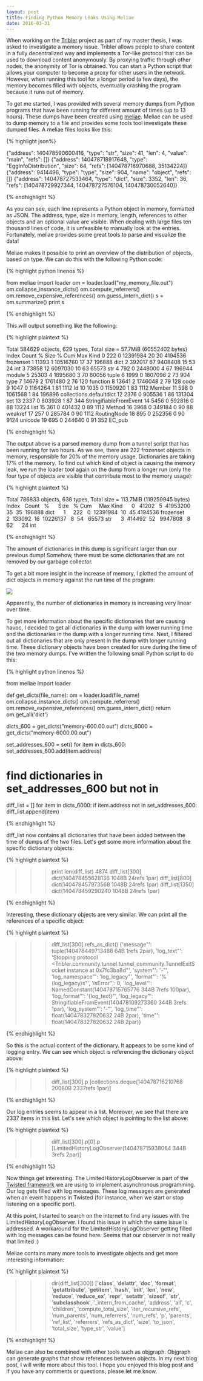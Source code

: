 ```yaml
---
layout: post
title: Finding Python Memory Leaks Using Meliae
date: 2016-03-31
---
```


When working on the [Tribler](https://tribler.org) project as part of my master thesis, I was asked to investigate a memory issue. Tribler allows people to share content in a fully decentralized way and implements a Tor-like protocol that can be used to download content anonymously. By proxying traffic through other nodes, the anonymity of Tor is obtained. You can start a Python script that allows your computer to become a proxy for other users in the network. However, when running this tool for a longer period (a few days), the memory becomes filled with objects, eventually crashing the program because it runs out of memory.

To get me started, I was provided with several memory dumps from Python programs that have been running for different amount of times (up to 13 hours). These dumps have been created using [meliae](https://pypi.python.org/pypi/meliae). Meliae can be used to dump memory to a file and provides some tools tool investigate these dumped files. A meliae files looks like this:

{% highlight json%}

{"address": 140478590600416, "type": "str", "size": 41, "len": 4, "value": "main", "refs": []}
{"address": 140478718917648, "type": "EggInfoDistribution", "size": 64, "refs": [140478718970688, 35134224]}
{"address": 9414496, "type": "type", "size": 904, "name": "object", "refs": []}
{"address": 140478727533464, "type": "dict", "size": 3352, "len": 36, "refs": [140478729927344, 140478727576104, 140478730052640]}

{% endhighlight %}

As you can see, each line represents a Python object in memory, formatted as JSON. The address, type, size in memory, length, references to other objects and an optional value are visible. When dealing with large files ten thousand lines of code, it is unfeasible to manually look at the entries. Fortunately, meliae provides some great tools to parse and visualize the data!

Meliae makes it possible to print an overview of the distribution of objects, based on type. We can do this with the following Python code:

{% highlight python linenos %}

from meliae import loader
om = loader.load("my_memory_file.out")
om.collapse_instance_dicts()
om.compute_referrers()
om.remove_expensive_references()
om.guess_intern_dict()
s = om.summarize()
print s

{% endhighlight %}

This will output something like the following:

{% highlight plaintext %}

Total 584629 objects, 629 types, Total size = 57.7MiB (60552402 bytes)
Index Count % Size % Cum Max Kind
0 222 0 12391984 20 20 4194536 frozenset
1 11393 1 10516760 17 37 196888 dict
2 392017 67 9408408 15 53 24 int
3 73858 12 6097030 10 63 65573 str
4 792 0 2448000 4 67 196944 module
5 25303 4 1895680 3 70 80056 tuple
6 1999 0 1807096 2 73 904 type
7 14679 2 1761480 2 76 120 function
8 13641 2 1746048 2 79 128 code
9 1047 0 1164264 1 81 1112 Id
10 1035 0 1150920 1 83 1112 Member
11 598 0 1061568 1 84 196896 collections.defaultdict
12 2376 0 905536 1 86 131304 set
13 2337 0 803928 1 87 344 StringifiableFromEvent
14 5456 0 592816 0 88 13224 list
15 361 0 401432 0 89 1112 Method
16 3968 0 349184 0 90 88 weakref
17 257 0 285784 0 90 1112 RoutingNode
18 895 0 252356 0 90 9124 unicode
19 695 0 244640 0 91 352 EC_pub

{% endhighlight %}

The output above is a parsed memory dump from a tunnel script that has been running for two hours. As we see, there are 222 frozenset objects in memory, responsible for 20% of the memory usage. Dictionaries are taking 17% of the memory. To find out which kind of object is causing the memory leak, we run the loader tool again on the dump from a longer run (only the four type of objects are visible that contribute most to the memory usage):

{% highlight plaintext %}

Total 786833 objects, 638 types, Total size = 113.7MiB (119259945 bytes)
Index   Count   %      Size   % Cum     Max Kind
     0   41202   5  41953200  35  35  196888 dict
     1     222   0  12391984  10  45 4194536 frozenset
     2  133092  16  10226137   8  54   65573 str
     3  414492  52   9947808   8  62      24 int

{% endhighlight %}

The amount of dictionaries in this dump is significant larger than our previous dump! Somehow, there must be some dictionaries that are not removed by our garbage collector.

To get a bit more insight in the increase of memory, I plotted the amount of dict objects in memory against the run time of the program:

<div class="row mt-3">
    <div class="col-sm mt-3 mt-md-0">
        <img class="img-fluid rounded z-depth-1" src="{{ site.baseurl }}/assets/img/python_meliae_dict_memory.png">
    </div>
</div>

Apparently, the number of dictionaries in memory is increasing very linear over time.

To get more information about the specific dictionaries that are causing havoc, I decided to get all dictionaries in the dump with lower running time and the dictionaries in the dump with a longer running time. Next, I filtered out all dictionaries that are only present in the dump with longer running time. These dictionary objects have been created for sure during the time of the two memory dumps. I've written the following small Python script to do this:

{% highlight python linenos %}

from meliae import loader

def get_dicts(file_name):
om = loader.load(file_name)
om.collapse_instance_dicts()
om.compute_referrers()
om.remove_expensive_references()
om.guess_intern_dict()
return om.get_all('dict')

dicts_600 = get_dicts("memory-600.00.out")
dicts_6000 = get_dicts("memory-6000.00.out")

set_addresses_600 = set()
for item in dicts_600:
set_addresses_600.add(item.address)

# find dictionaries in set_addresses_600 but not in
diff_list = []
for item in dicts_6000:
if item.address not in set_addresses_600:
diff_list.append(item)

{% endhighlight %}

diff_list now contains all dictionaries that have been added between the time of dumps of the two files. Let's get some more information about the specific dictionary objects:

{% highlight plaintext %}

>>> print len(diff_list)
4874
>>> diff_list[300]
dict(140478455628136 1048B 24refs 1par)
>>> diff_list[800]
dict(140478457973568 1048B 24refs 1par)
>>> diff_list[1350]
dict(140478459290240 1048B 24refs 1par)

{% endhighlight %}

Interesting, these dictionary objects are very similar. We can print all the references of a specific object:

{% highlight plaintext %}

>>> diff_list[300].refs_as_dict()
{'message"': tuple(140478449713488 64B 1refs 2par), 'log_text"': 'Stopping protocol <Tribler.community.tunnel.tunnel_community.TunnelExitSocket instance at 0x7fc3ba8d"', 'system"': '-"', 'log_namespace"': 'log_legacy"', 'format"': '%(log_legacy)s"', 'isError"': 0, 'log_level"': NamedConstant(140478715765776 344B 7refs 100par), 'log_format"': '{log_text}"', 'log_legacy"': StringifiableFromEvent(140478109273360 344B 3refs 1par), 'log_system"': '-"', 'log_time"': float(140478327820632 24B 2par), 'time"': float(140478327820632 24B 2par)}

{% endhighlight %}

So this is the actual content of the dictionary. It appears to be some kind of logging entry. We can see which object is referencing the dictionary object above:

{% highlight plaintext %}

>>> diff_list[300].p
[collections.deque(140478716210768 20080B 2337refs 1par)]

{% endhighlight %}

Our log entries seems to appear in a list. Moreover, we see that there are 2337 items in this list. Let's see which object is pointing to the list above:

{% highlight plaintext %}

>>> diff_list[300].p[0].p
[LimitedHistoryLogObserver(140478715938064 344B 3refs 2par)]

{% endhighlight %}

Now things get interesting. The LimitedHistoryLogObserver is part of the [Twisted framework](https://twistedmatrix.com/trac/) we are using to implement asynchronous programming. Our log gets filled with log messages. These log messages are generated when an event happens in Twisted (for instance, when we start or stop listening on a specific port).

At this point, I started to search on the internet to find any issues with the LimitedHistoryLogObserver. I found this issue in which the same issue is addressed. A workaround for the LimitedHistoryLogObserver getting filled with log messages can be found here. Seems that our observer is not really that limited :)

Meliae contains many more tools to investigate objects and get more interesting information:

{% highlight plaintext %}

>>> dir(diff_list[300])
['__class__', '__delattr__', '__doc__', '__format__', '__getattribute__', '__getitem__', '__hash__', '__init__', '__len__', '__new__', '__reduce__', '__reduce_ex__', '__repr__', '__setattr__', '__sizeof__', '__str__', '__subclasshook__', '_intern_from_cache', 'address', 'all', 'c', 'children', 'compute_total_size', 'iter_recursive_refs', 'num_parents', 'num_referrers', 'num_refs', 'p', 'parents', 'ref_list', 'referrers', 'refs_as_dict', 'size', 'to_json', 'total_size', 'type_str', 'value']

{% endhighlight %}

Meliae can also be combined with other tools such as objgraph. Objgraph can generate graphs that show references between objects. In my next blog post, I will write more about this tool. I hope you enjoyed this blog post and if you have any comments or questions, please let me know.


